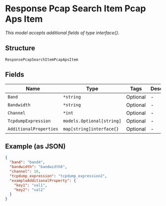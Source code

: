 
# Response Pcap Search Item Pcap Aps Item

*This model accepts additional fields of type interface{}.*

## Structure

`ResponsePcapSearchItemPcapApsItem`

## Fields

| Name | Type | Tags | Description |
|  --- | --- | --- | --- |
| `Band` | `*string` | Optional | - |
| `Bandwidth` | `*string` | Optional | - |
| `Channel` | `*int` | Optional | - |
| `TcpdumpExpression` | `models.Optional[string]` | Optional | - |
| `AdditionalProperties` | `map[string]interface{}` | Optional | - |

## Example (as JSON)

```json
{
  "band": "band4",
  "bandwidth": "bandwidth6",
  "channel": 16,
  "tcpdump_expression": "tcpdump_expression2",
  "exampleAdditionalProperty": {
    "key1": "val1",
    "key2": "val2"
  }
}
```

